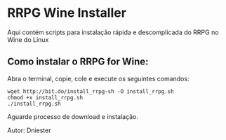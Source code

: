 # RRPG Wine Installer

Aqui contém scripts para instalação rápida e descomplicada do RRPG no Wine do Linux


## Como instalar o RRPG for Wine:

Abra o terminal, copie, cole e execute os seguintes comandos:

```
wget http://bit.do/install_rrpg-sh -O install_rrpg.sh
chmod +x install_rrpg.sh
./install_rrpg.sh
```

Aguarde processo de download e instalação.

Autor: Dniester